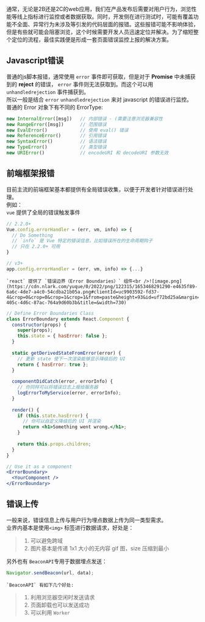 通常，无论是2B还是2C的web应用，我们在产品发布后需要对用户行为，浏览性能等线上指标进行监控或者数据获取。同时，开发侧在进行测试时，可能有覆盖功能不全面、异常行为未涉及等引发的代码层面的报错。这些报错可能不影响体验，但是有些就可能会阻塞浏览，这个时候需要开发人员迅速定位并解决。为了缩短整个定位的流程，最佳实践便是形成一套页面错误监控上报的解决方案。


## Javascript错误
普通的js脚本报错，通常使用 `error` 事件即可获取，但是对于 **Promise** 中未捕获到的 **reject** 的错误， `error` 事件则无法获取到。而这个可以用 `unhandledrejection` 事件捕获到。<br />所以一般是结合 `error` `unhandledrejection` 来对 javascript 的错误进行监控。<br />普通的 Error 对象下有不同的 ErrorType:
```javascript
new InternalError([msg])   // 内部错误 - (需要注意浏览器兼容性
new RangeError([msg])      // 范围错误
new EvalError()            // 使用 eval() 错误
new ReferenceError()       // 引用错误
new SyntaxError()          // 语法错误
new TypeError()            // 类型错误
new URIError()             // encodeURI 和 decodeURI 参数无效
```

## 前端框架报错
目前主流的前端框架基本都提供有全局错误收集，以便于开发者针对错误进行处理。<br />例如：<br />`vue` 提供了全局的错误触发事件
```javascript
// 2.2.0+
Vue.config.errorHandler = (err, vm, info) => {
  // Do Something
  // `info` 是 Vue 特定的错误信息，比如错误所在的生命周期钩子
  // 只在 2.2.0+ 可用
}

// v3+
app.config.errorHandler = (err, vm, info) => {...}

```

	`react` 提供了 `错误边界（Error Boundaries）` 组件<br />![image.png](https://cdn.nlark.com/yuque/0/2022/png/122315/1653468291290-e4635f89-6a6c-4de7-a4c0-54cdba21b05a.png#clientId=uc9903592-fd37-4&crop=0&crop=0&crop=1&crop=1&from=paste&height=93&id=uf72bd25a&margin=%5Bobject%20Object%5D&name=image.png&originHeight=93&originWidth=730&originalType=binary&ratio=1&rotation=0&showTitle=false&size=30274&status=done&style=none&taskId=ue896fad2-405c-4d6c-87ac-764a9d60b3b&title=&width=730)
```jsx
// Define Error Boundaries Class
class ErrorBoundary extends React.Component {
  constructor(props) {
    super(props);
    this.state = { hasError: false };
  }
  
  static getDerivedStateFromError(error) {
    // 更新 state 使下一次渲染能够显示降级后的 UI
    return { hasError: true };
  }
  
  componentDidCatch(error, errorInfo) {
    // 你同样可以将错误日志上报给服务器
    logErrorToMyService(error, errorInfo);
  }
  
  render() {
    if (this.state.hasError) {
      // 你可以自定义降级后的 UI 并渲染
      return <h1>Something went wrong.</h1>;
    }
    
    return this.props.children; 
  }
}

// Use it as a component
<ErrorBoundary>
  <YourComponent />
</ErrorBoundary>
```


## 错误上传
一般来说，错误信息上传与用户行为埋点数据上传为同一类型需求。<br />业界内基本是使用`<img>` 标签进行数据请求，好处是：
> 1. 可以避免跨域
> 2. 图片基本是传递 1x1 大小的无内容 gif 图，size 压缩到最小

另外也有 `BeaconAPI`专用于数据埋点发送：
```javascript
Navigator.sendBeacon(url, data);
```
	`BeaconAPI` 有如下几个好处:
> 1. 利用浏览器空闲时发送请求
> 2. 页面卸载也可以发送成功
> 3. 可以利用 `Worker` 


